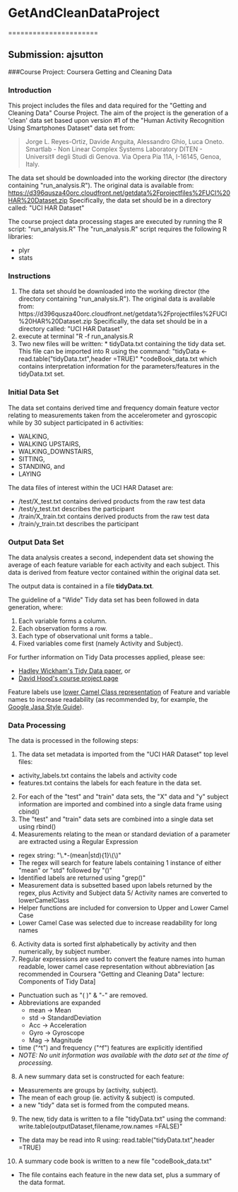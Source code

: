 # GetAndCleanDataProject
======================
## Submission: ajsutton
###Course Project: Coursera Getting and Cleaning Data


### Introduction
This project includes the files and data required for the "Getting and Cleaning Data" Course Project.
The aim of the project is the generation of a 'clean' data set based upon version #1 of the "Human Activity Recognition Using Smartphones Dataset" data set from:
>Jorge L. Reyes-Ortiz, Davide Anguita, Alessandro Ghio, Luca Oneto.
Smartlab - Non Linear Complex Systems Laboratory
DITEN - Universit‡ degli Studi di Genova.
Via Opera Pia 11A, I-16145, Genoa, Italy. 

The data set should be downloaded into the working director (the directory containing "run_analysis.R"). The original data is available from: 
https://d396qusza40orc.cloudfront.net/getdata%2Fprojectfiles%2FUCI%20HAR%20Dataset.zip
Specifically, the data set should be in a directory called: "UCI HAR Dataset"

The course project data processing stages are executed by running the R script: "run_analysis.R"
The "run_analysis.R" script requires the following R libraries:
- plyr
- stats

### Instructions
<ol>
<li> The data set should be downloaded into the working director (the directory containing "run_analysis.R"). The original data is available from: 
https://d396qusza40orc.cloudfront.net/getdata%2Fprojectfiles%2FUCI%20HAR%20Dataset.zip
Specifically, the data set should be in a directory called: "UCI HAR Dataset" </li>

<li>execute at terminal "R -f run_analysis.R </li>

<li>Two new files will be written:
  * tidyData.txt containing the tidy data set. This file can be imported into R using the command: "tidyData <- read.table("tidyData.txt",header =TRUE)"
  *codeBook_data.txt which contains interpretation information for the parameters/features in the tidyData.txt set.
</li>
</ol>

###  Initial Data Set
The data set contains derived time and frequency domain feature vector relating to measurements taken from the accelerometer and gyroscopic while by 30 subject participated in 6 activities: 
- WALKING, 
- WALKING UPSTAIRS,
- WALKING_DOWNSTAIRS,
- SITTING,
- STANDING, and
- LAYING 
 
The data files of interest within the UCI HAR Dataset are:
- /test/X_test.txt contains derived products from the raw test data
- /test/y_test.txt describes the participant
- /train/X_train.txt contains derived products from the raw test data
- /train/y_train.txt describes the participant

###  Output Data Set
The data analysis creates a second, independent data set showing the average of each feature variable for each activity and each subject. This data is derived from feature vector contained within the original data set. 

The output data is contained in a file **tidyData.txt**.
 
The guideline of a "Wide" Tidy data set has been followed in data generation, where:
1. Each variable forms a column.
2. Each observation forms a row.
3. Each type of observational unit forms a table.. 
4. Fixed variables come first (namely Activity and Subject).

For further information on Tidy Data processes applied, please see:
* [Hadley Wickham's Tidy Data paper](http://vita.had.co.nz/papers/tidy-data.pdf), or
* [David Hood's course project page](https://class.coursera.org/getdata-006/forum/thread?thread_id=43)

Feature labels use [lower Camel Class representation](http://en.wikipedia.org/wiki/CamelCase) of Feature and variable names to increase readability (as recommended by, for example, the [Google Jasa Style Guide](https://google-styleguide.googlecode.com/svn/trunk/javaguide.html)).

###  Data Processing
The data is processed in the following steps:

1. The data set metadata is imported from the "UCI HAR Dataset" top level files:
  - activity_labels.txt contains the labels and activity code
  - features.txt contains the labels for each feature in the data set.
2. For each of the "test" and "train" data sets, the "X" data and "y" subject information are imported and combined into a single data frame using cbind()
3. The "test" and "train" data sets are combined into a single data set using rbind()
4. Measurements relating to the mean or standard deviation of a parameter are extracted using a Regular Expression
  - regex string: "\\.*-(mean|std){1}\\(\\)" 
  - The regex will search for feature labels containing 1 instance of either "mean" or "std" followed by "()"
  - Identified labels are returned using "grep()"
  - Measurement data is subsetted based upon labels returned by the regex, plus Activity and Subject data
5/ Activity names are converted to lowerCamelClass
  - Helper functions are included for conversion to Upper and Lower Camel Case
  - Lower Camel Case was selected due to increase readability for long names
6. Activity data is sorted first alphabetically by activity and then numerically, by subject number.</li>
7. Regular expressions are used to convert the feature names into human readable, lower camel case representation without abbreviation [as recommended in Coursera "Getting and Cleaning Data" lecture: Components of Tidy Data]  
  - Punctuation such as "( )" & "-" are removed.
  - Abbreviations are expanded 
    * mean -> Mean
    * std -> StandardDeviation
    * Acc -> Acceleration
    * Gyro -> Gyroscope
    * Mag -> Magnitude
  - time ("^t") and frequency ("^f") features are explicitly identified 
  - *NOTE: No unit information was available with the data set at the time of processing.*
8. A new summary data set is constructed for each feature: 
  - Measurements are groups by (activity, subject).
  - The mean of each group (ie. activity & subject) is computed.
  - a new "tidy" data set is formed from the computed means.
9. The new, tidy data is written to a file "tidyData.txt" using the command: write.table(outputDataset,filename,row.names =FALSE)"
  - The data may be read into R using: read.table("tidyData.txt",header =TRUE)
10. A summary code book is written to a new file "codeBook_data.txt"
  - The file contains each feature in the new data set, plus a summary of the data format.
  